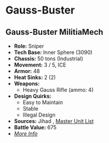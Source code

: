 # Gauss-Buster 

## Gauss-Buster MilitiaMech 

- **Role:** Sniper 
- **Tech Base:** Inner Sphere (3090) 
- **Chassis:** 50 tons (Industrial) 
- **Movement:** 3 / 5, ICE 
- **Armor:** 48 
- **Heat Sinks:** 2 (2) 
- **Weapons:** 
  - Heavy Gauss Rifle (ammo: 4) 
- **Design Quirks:** 
  - Easy to Maintain 
  - Stable 
  - Illegal Design 
- **Sources:** Jihad , [Master Unit List](http://masterunitlist.info/Unit/Details/8100) 
- **Battle Value:** 675 
- [*More Info*](gauss-buster/gauss-buster_militiamech.md) 

